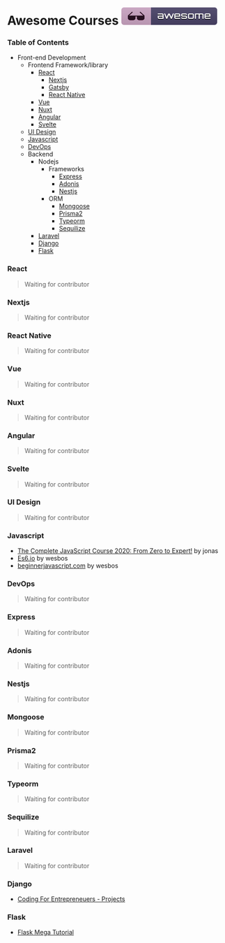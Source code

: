 # Awesome Courses [![Awesome](awesome.svg)](https://github.com/techdiary-dev/awesome-courses)

### Table of Contents
- Front-end Development
  - Frontend Framework/library
    - [React](#react)
      - [Nextjs](#nextjs)
      - [Gatsby](#gatsby)
      - [React Native](#react-native)
    - [Vue](#vue)
    - [Nuxt](#nuxt)
    - [Angular](#angular)
    - [Svelte](#svelte)
  - [UI Design](#ui-design)
  - [Javascript](#javascript)
  - [DevOps](#devops)
  - Backend
    - Nodejs
      - Frameworks
          - [Express](#express)
          - [Adonis](#adonis)
          - [Nestjs](#nestjs)
       - ORM
          - [Mongoose](#mongoose)
          - [Prisma2](#prisma2)
          - [Typeorm](#typeorm)
          - [Sequilize](#sequilize)
    - [Laravel](#laravel)
    - [Django](#laravel)
    - [Flask](#flask)
    

### React
> Waiting for contributor

### Nextjs
> Waiting for contributor

### React Native
> Waiting for contributor

### Vue
> Waiting for contributor

### Nuxt
> Waiting for contributor

### Angular
> Waiting for contributor

### Svelte
> Waiting for contributor

### UI Design
> Waiting for contributor

### Javascript
- [The Complete JavaScript Course 2020: From Zero to Expert!](https://www.udemy.com/course/the-complete-javascript-course/) by jonas
- [Es6.io](https://es6.io/) by wesbos
- [beginnerjavascript.com](https://beginnerjavascript.com) by wesbos

### DevOps
> Waiting for contributor

### Express
> Waiting for contributor


### Adonis
> Waiting for contributor

### Nestjs
> Waiting for contributor

### Mongoose
> Waiting for contributor


### Prisma2
> Waiting for contributor


### Typeorm
> Waiting for contributor


### Sequilize
> Waiting for contributor


### Laravel
> Waiting for contributor


### Django
- [Coding For Entrepreneuers - Projects](https://www.codingforentrepreneurs.com/projects)

### Flask
- [Flask Mega Tutorial](https://courses.miguelgrinberg.com/p/flask-mega-tutorial)
